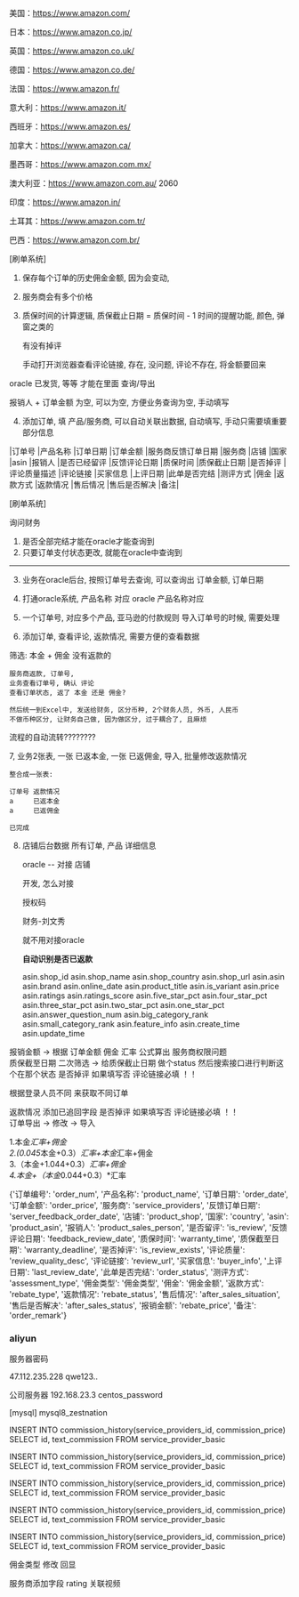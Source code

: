 美国：https://www.amazon.com/

日本：https://www.amazon.co.jp/

英国：https://www.amazon.co.uk/

德国：https://www.amazon.co.de/

法国：https://www.amazon.fr/

意大利：https://www.amazon.it/

西班牙：https://www.amazon.es/

加拿大：https://www.amazon.ca/

墨西哥：https://www.amazon.com.mx/

澳大利亚：https://www.amazon.com.au/  2060

印度：https://www.amazon.in/

土耳其：https://www.amazon.com.tr/

巴西：https://www.amazon.com.br/



[刷单系统]

1. 保存每个订单的历史佣金金额, 因为会变动, 
		

2. 服务商会有多个价格 

3. 质保时间的计算逻辑, 质保截止日期 = 质保时间 - 1
	时间的提醒功能, 颜色, 弹窗之类的

	有没有掉评

	手动打开浏览器查看评论链接, 存在, 没问题, 评论不存在, 将金额要回来


oracle 已发货, 等等 才能在里面 查询/导出

报销人 + 订单金额 为空, 可以为空, 方便业务查询为空, 手动填写

4. 添加订单, 填 产品/服务商, 可以自动关联出数据, 自动填写, 手动只需要填重要部分信息

|订单号	|产品名称	|订单日期	|订单金额	|服务商反馈订单日期	|服务商	|店铺	|国家	|asin	|报销人	|是否已经留评	|反馈评论日期	|质保时间	|质保截止日期	|是否掉评	|评论质量描述	|评论链接	|买家信息	|上评日期	|此单是否完结	|测评方式	|佣金	|返款方式	|返款情况	|售后情况	|售后是否解决	|备注|






[刷单系统]

询问财务
1. 是否全部完结才能在oracle才能查询到
2. 只要订单支付状态更改, 就能在oracle中查询到
------------------------------------------

3. 业务在oracle后台, 按照订单号去查询, 可以查询出 订单金额, 订单日期

4. 打通oracle系统, 产品名称 对应 oracle 产品名称对应

5. 一个订单号, 对应多个产品, 亚马逊的付款规则
   导入订单号的时候, 需要处理

6. 添加订单, 查看评论, 返款情况, 需要方便的查看数据

筛选:
	本金 + 佣金 没有返款的

	服务商返款, 订单号,
	业务查看订单号, 确认 评论
	查看订单状态, 返了 本金 还是 佣金?

	然后统一到Excel中, 发送给财务, 区分币种, 2个财务人员, 外币, 人民币
	不做币种区分, 让财务自己做, 因为做区分, 过于耦合了, 且麻烦

流程的自动流转????????



7, 业务2张表, 一张 已返本金, 一张 已返佣金, 导入, 批量修改返款情况


	整合成一张表:

	订单号 返款情况
	a	  已返本金
	a     已返佣金

	已完成

8. 店铺后台数据
	所有订单, 产品 详细信息

	oracle -- 对接 店铺

	开发, 怎么对接

	授权码

	财务-刘文秀

	就不用对接oracle

	**自动识别是否已返款**
	
	
	
	
	
	
	asin.shop_id
    asin.shop_name
    asin.shop_country
    asin.shop_url
    asin.asin
    asin.brand
    asin.online_date
    asin.product_title
    asin.is_variant
    asin.price
    asin.ratings
    asin.ratings_score
    asin.five_star_pct
    asin.four_star_pct
    asin.three_star_pct
    asin.two_star_pct
    asin.one_star_pct
    asin.answer_question_num
    asin.big_category_rank
    asin.small_category_rank
    asin.feature_info
    asin.create_time
    asin.update_time
	



报销金额  -> 根据 订单金额 佣金 汇率 公式算出
服务商权限问题  
质保截至日期 二次筛选   -> 给质保截止日期 做个status  然后搜索接口进行判断这个在那个状态
是否掉评  如果填写否  评论链接必填    ！！


根据登录人员不同 来获取不同订单



返款情况  添加已追回字段
是否掉评  如果填写否  评论链接必填  	  ！！	
订单导出  -> 修改 -> 导入



1.本金*汇率+佣金    
2.(0.045*本金+0.3）*汇率+本金*汇率+佣金    
3.（本金+1.044+0.3）*汇率+佣金    
4.本金+（本金*0.044+0.3）*汇率




{'订单编号': 'order_num',
 '产品名称': 'product_name', 
 '订单日期': 'order_date', 
 '订单金额': 'order_price', 
 '服务商': 'service_providers',
 '反馈订单日期': 'server_feedback_order_date', 
 '店铺': 'product_shop', 
 '国家': 'country', 
 'asin': 'product_asin',
 '报销人': 'product_sales_person', 
 '是否留评': 'is_review', 
 '反馈评论日期': 'feedback_review_date', 
 '质保时间': 'warranty_time',
 '质保截至日期': 'warranty_deadline',
  '是否掉评': 'is_review_exists',
   '评论质量': 'review_quality_desc',
	'评论链接': 'review_url',
 '买家信息': 'buyer_info', 
 '上评日期': 'last_review_date',
  '此单是否完结': 'order_status', 
  '测评方式': 'assessment_type', 
  '佣金类型': '佣金类型',
 '佣金': '佣金金额', 
 '返款方式': 'rebate_type', 
 '返款情况': 'rebate_status', 
 '售后情况': 'after_sales_situation',
 '售后是否解决': 'after_sales_status', 
 '报销金额': 'rebate_price', 
 '备注': 'order_remark'}
 
 
 
 
  
  
  
  ### aliyun 

服务器密码 

47.112.235.228
qwe123..


公司服务器
192.168.23.3
centos_password




[mysql]
mysql8_zestnation




INSERT INTO commission_history(service_providers_id, commission_price) SELECT id, text_commission FROM service_provider_basic

INSERT INTO commission_history(service_providers_id, commission_price) SELECT id, text_commission FROM service_provider_basic

INSERT INTO commission_history(service_providers_id, commission_price) SELECT id, text_commission FROM service_provider_basic

INSERT INTO commission_history(service_providers_id, commission_price) SELECT id, text_commission FROM service_provider_basic

INSERT INTO commission_history(service_providers_id, commission_price) SELECT id, text_commission FROM service_provider_basic




佣金类型 修改 回显


服务商添加字段  rating 关联视频